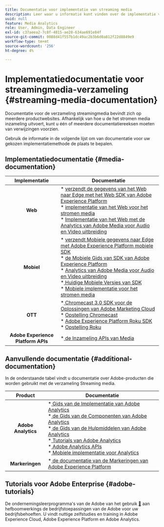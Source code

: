 ```yaml
---
title: Documentatie voor implementatie van streaming media
description: Leer waar u informatie kunt vinden over de implementatie van Streaming Media.
uuid: null
feature: Media Analytics
role: User, Admin, Data Engineer
exl-id: c37aeea2-7c8f-4815-ae28-634ae691e84f
source-git-commit: 0088d41f557b1dc49ac2b3b6d0a812f22d8849e9
workflow-type: tm+mt
source-wordcount: '256'
ht-degree: 4%

---
```


# Implementatiedocumentatie voor streamingmedia-verzameling {#streaming-media-documentation}

Documentatie voor de verzameling streamingmedia bevindt zich op meerdere productwebsites. Afhankelijk van hoe u de het stromen media inzameling uitvoert, kunt u één of meerdere documentatiereeksen moeten van verwijzingen voorzien.

Gebruik de informatie in de volgende lijst om van documentatie voor uw gekozen implementatiemethode de plaats te bepalen.

## Implementatiedocumentatie {#media-documentation}

| Implementatie | Documentatie |
|:-----------------------:|----------------|
| **Web** | * [ verzendt de gegevens van het Web naar Edge met het Web SDK van Adobe Experience Platform ](/help/implementation/edge/edge-web-sdk.md) <br> * [ implementatie van het Web voor het stromen media ](/help/implementation/media-sdk/setup/web-implementation.md) <br> * [ Implementatie van het Web met de Analytics van Adobe Media voor Audio en Video uitbreiding ](https://experienceleague.adobe.com/docs/experience-platform/tags/extensions/adobe/media-analytics-3x/overview.html?lang=en) |
| **Mobiel** | * [ verzendt Mobiele gegevens naar Edge met Adobe Experience Platform mobiele SDK ](/help/implementation/edge/edge-mobile-sdk.md) <br> * [ de Mobiele Gids van SDK van Adobe Experience Platform ](https://developer.adobe.com/client-sdks/documentation/) <br> * [ Analytics van Adobe Media voor Audio en Video uitbreiding ](https://developer.adobe.com/client-sdks/documentation/adobe-media-analytics/) <br> *[ Huidige Mobiele Versies van SDK ](https://developer.adobe.com/client-sdks/documentation/current-sdk-versions/) <br> * [ Mobiele implementatie voor het stromen media ](/help/implementation/media-sdk/setup/mobile-implementation.md) | |  |
| **OTT** | *[ Chromecast 3.0 SDK voor de Oplossingen van Adobe Marketing Cloud ](https://adobe-marketing-cloud.github.io/media-sdks/reference/chromecast/) <br> * [ Opstelling Chromecast ](/help/implementation/media-sdk/setup/set-up-chromecast.md)<br> * [ Adobe Experience Platform Roku SDK ](/help/implementation/edge/implementation-edge.md) <br> * [ Opstelling Roku ](/help/implementation/media-sdk/setup/set-up-roku.md) |
| **Adobe Experience Platform APIs** | *[ de Inzameling APIs van Media ](/help/implementation/media-collection-api/mc-api-overview.md) |

## Aanvullende documentatie {#additional-documentation}

In de onderstaande tabel vindt u documentatie over Adobe-producten die worden gebruikt met de verzameling Streaming media.

| Product | Documentatie |
|:-----------------------:|----------------|
| **Adobe Analytics** | *[ Gids van de Implementatie van Adobe Analytics ](https://experienceleague.adobe.com/docs/analytics/implementation/home.html?lang=en) <br> *[ de Gids van de Componenten van Adobe Analytics ](https://experienceleague.adobe.com/docs/analytics/components/home.html?lang=en) <br> *[ de Gids van de Hulpmiddelen van Adobe Analytics ](https://experienceleague.adobe.com/docs/analytics/analyze/home.html?lang=en) <br> *[ Tutorials van Adobe Analytics ](https://experienceleague.adobe.com/docs/analytics.html?lang=en#tutorials) <br> *[ Adobe Analytics APIs ](https://developer.adobe.com/analytics-apis/docs/2.0/) <br> *[ Mobiele implementatie voor Analytics ](https://developer.adobe.com/client-sdks/documentation/adobe-analytics/) |
| **Markeringen** | *[ de documentatie van de Markeringen van Adobe Experience Platform ](https://experienceleague.adobe.com/docs/experience-platform/tags/home.html) |

## Tutorials voor Adobe Enterprise {#adobe-tutorials}

De ondernemingsleerprogramma&#39;s van de Adobe van het gebruik [&#128279;](https://experienceleague.adobe.com/docs/home-tutorials.html) aan hefboomwerkings de bedrijfstoepassingen van de Adobe voor uw bedrijfsbehoeften.  U vindt nuttige zelfstudies en training in Adobe Experience Cloud, Adobe Experience Platform en Adobe Analytics.
